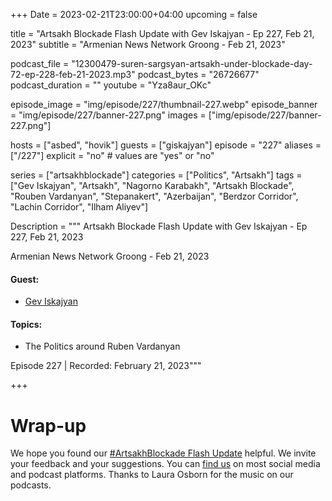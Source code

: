+++
Date = 2023-02-21T23:00:00+04:00
upcoming = false 

title = "Artsakh Blockade Flash Update with Gev Iskajyan - Ep 227, Feb 21, 2023"
subtitle = "Armenian News Network Groong - Feb 21, 2023"

podcast_file = "12300479-suren-sargsyan-artsakh-under-blockade-day-72-ep-228-feb-21-2023.mp3"
podcast_bytes = "26726677"
podcast_duration = ""
youtube = "Yza8aur_OKc"

episode_image = "img/episode/227/thumbnail-227.webp"
episode_banner = "img/episode/227/banner-227.png"
images = ["img/episode/227/banner-227.png"]

hosts = ["asbed", "hovik"]
guests = ["giskajyan"]
episode = "227"
aliases = ["/227"]
explicit = "no" # values are "yes" or "no"


series = ["artsakhblockade"]
categories = ["Politics", "Artsakh"]
tags = ["Gev Iskajyan", "Artsakh", "Nagorno Karabakh", "Artsakh Blockade", "Rouben Vardanyan", "Stepanakert", "Azerbaijan", "Berdzor Corridor", "Lachin Corridor", "Ilham Aliyev"]

Description = """
Artsakh Blockade Flash Update with Gev Iskajyan - Ep 227, Feb 21, 2023

Armenian News Network Groong - Feb 21, 2023

#### Guest: 
* [Gev Iskajyan](/guest/giskajyan)

#### Topics:
* The Politics around Ruben Vardanyan

Episode 227 | Recorded: February 21, 2023"""

+++

# Wrap-up

We hope you found our [#ArtsakhBlockade Flash Update](https://podcasts.groong.org/) helpful. We invite your feedback and your suggestions. You can [find us](https://linktr.ee/groong) on most social media and podcast platforms. Thanks to Laura Osborn for the music on our podcasts.

